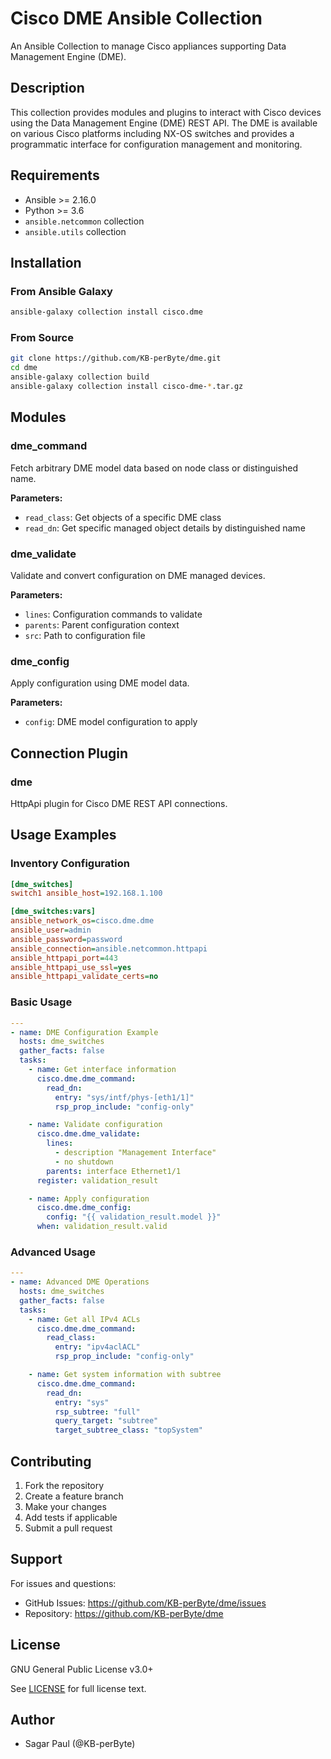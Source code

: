 # Cisco DME Ansible Collection

An Ansible Collection to manage Cisco appliances supporting Data Management Engine (DME).

## Description

This collection provides modules and plugins to interact with Cisco devices using the Data Management Engine (DME) REST API. The DME is available on various Cisco platforms including NX-OS switches and provides a programmatic interface for configuration management and monitoring.

## Requirements

- Ansible >= 2.16.0
- Python >= 3.6
- `ansible.netcommon` collection
- `ansible.utils` collection

## Installation

### From Ansible Galaxy

```bash
ansible-galaxy collection install cisco.dme
```

### From Source

```bash
git clone https://github.com/KB-perByte/dme.git
cd dme
ansible-galaxy collection build
ansible-galaxy collection install cisco-dme-*.tar.gz
```

## Modules

### dme_command

Fetch arbitrary DME model data based on node class or distinguished name.

**Parameters:**
- `read_class`: Get objects of a specific DME class
- `read_dn`: Get specific managed object details by distinguished name

### dme_validate

Validate and convert configuration on DME managed devices.

**Parameters:**
- `lines`: Configuration commands to validate
- `parents`: Parent configuration context
- `src`: Path to configuration file

### dme_config

Apply configuration using DME model data.

**Parameters:**
- `config`: DME model configuration to apply

## Connection Plugin

### dme

HttpApi plugin for Cisco DME REST API connections.

## Usage Examples

### Inventory Configuration

```ini
[dme_switches]
switch1 ansible_host=192.168.1.100

[dme_switches:vars]
ansible_network_os=cisco.dme.dme
ansible_user=admin
ansible_password=password
ansible_connection=ansible.netcommon.httpapi
ansible_httpapi_port=443
ansible_httpapi_use_ssl=yes
ansible_httpapi_validate_certs=no
```

### Basic Usage

```yaml
---
- name: DME Configuration Example
  hosts: dme_switches
  gather_facts: false
  tasks:
    - name: Get interface information
      cisco.dme.dme_command:
        read_dn:
          entry: "sys/intf/phys-[eth1/1]"
          rsp_prop_include: "config-only"

    - name: Validate configuration
      cisco.dme.dme_validate:
        lines:
          - description "Management Interface"
          - no shutdown
        parents: interface Ethernet1/1
      register: validation_result

    - name: Apply configuration
      cisco.dme.dme_config:
        config: "{{ validation_result.model }}"
      when: validation_result.valid
```

### Advanced Usage

```yaml
---
- name: Advanced DME Operations
  hosts: dme_switches
  gather_facts: false
  tasks:
    - name: Get all IPv4 ACLs
      cisco.dme.dme_command:
        read_class:
          entry: "ipv4aclACL"
          rsp_prop_include: "config-only"

    - name: Get system information with subtree
      cisco.dme.dme_command:
        read_dn:
          entry: "sys"
          rsp_subtree: "full"
          query_target: "subtree"
          target_subtree_class: "topSystem"
```

## Contributing

1. Fork the repository
2. Create a feature branch
3. Make your changes
4. Add tests if applicable
5. Submit a pull request

## Support

For issues and questions:
- GitHub Issues: https://github.com/KB-perByte/dme/issues
- Repository: https://github.com/KB-perByte/dme

## License

GNU General Public License v3.0+

See [LICENSE](LICENSE) for full license text.

## Author

- Sagar Paul (@KB-perByte)
